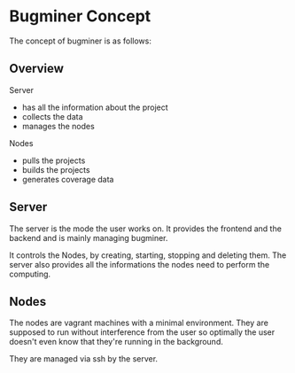 # Bugminer Concept

The concept of bugminer is as follows:

## Overview
Server
- has all the information about the project
- collects the data
- manages the nodes

Nodes
- pulls the projects
- builds the projects
- generates coverage data

## Server
The server is the mode the user works on. It provides the frontend and the
backend and is mainly managing bugminer.

It controls the Nodes, by creating, starting, stopping and deleting them.
The server also provides all the informations the nodes need to perform the computing.

## Nodes
The nodes are vagrant machines with a minimal environment. They are supposed to
run without interference from the user so optimally the user doesn't even know
that they're running in the background.

They are managed via ssh by the server.
